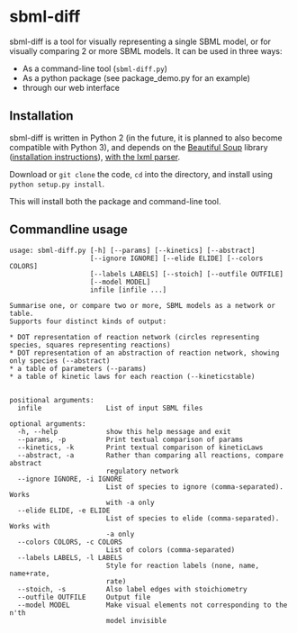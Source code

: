 # sbml-diff

sbml-diff is a tool for visually representing a single SBML model, or for visually comparing 2 or more SBML models. It can be used in three ways:

* As a command-line tool (`sbml-diff.py`)
* As a python package (see package_demo.py for an example)
* through our web interface


## Installation

sbml-diff is written in Python 2 (in the future, it is planned to also become compatible with Python 3), and depends on the [Beautiful Soup](https://www.crummy.com/software/BeautifulSoup/) library ([installation instructions](https://www.crummy.com/software/BeautifulSoup/bs4/doc/#installing-beautiful-soup)), [with the lxml parser](https://www.crummy.com/software/BeautifulSoup/bs4/doc/#installing-a-parser).

Download or ``git clone`` the code, ``cd`` into the directory, and install using ``python setup.py install``.

This will install both the package and command-line tool.

## Commandline usage

    usage: sbml-diff.py [-h] [--params] [--kinetics] [--abstract]
                        [--ignore IGNORE] [--elide ELIDE] [--colors COLORS]
                        [--labels LABELS] [--stoich] [--outfile OUTFILE]
                        [--model MODEL]
                        infile [infile ...]

    Summarise one, or compare two or more, SBML models as a network or table.
    Supports four distinct kinds of output:

    * DOT representation of reaction network (circles representing species, squares representing reactions)
    * DOT representation of an abstraction of reaction network, showing only species (--abstract)
    * a table of parameters (--params)
    * a table of kinetic laws for each reaction (--kineticstable)


    positional arguments:
      infile                List of input SBML files    

    optional arguments:
      -h, --help            show this help message and exit
      --params, -p          Print textual comparison of params
      --kinetics, -k        Print textual comparison of kineticLaws
      --abstract, -a        Rather than comparing all reactions, compare abstract
                            regulatory network
      --ignore IGNORE, -i IGNORE
                            List of species to ignore (comma-separated). Works
                            with -a only
      --elide ELIDE, -e ELIDE
                            List of species to elide (comma-separated). Works with
                            -a only
      --colors COLORS, -c COLORS
                            List of colors (comma-separated)
      --labels LABELS, -l LABELS
                            Style for reaction labels (none, name, name+rate,
                            rate)
      --stoich, -s          Also label edges with stoichiometry
      --outfile OUTFILE     Output file
      --model MODEL         Make visual elements not corresponding to the n'th
                            model invisible